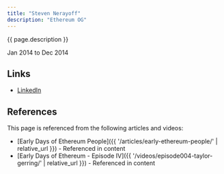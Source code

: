 ```yaml
---
title: "Steven Nerayoff"
description: "Ethereum OG"
---
```


{{ page.description }}

Jan 2014 to Dec 2014

## Links
- [LinkedIn](https://www.linkedin.com/in/nerayoff/)

## References

This page is referenced from the following articles and videos:

- [Early Days of Ethereum People]({{ '/articles/early-ethereum-people/' | relative_url }}) - Referenced in content
- [Early Days of Ethereum - Episode IV]({{ '/videos/episode004-taylor-gerring/' | relative_url }}) - Referenced in content
